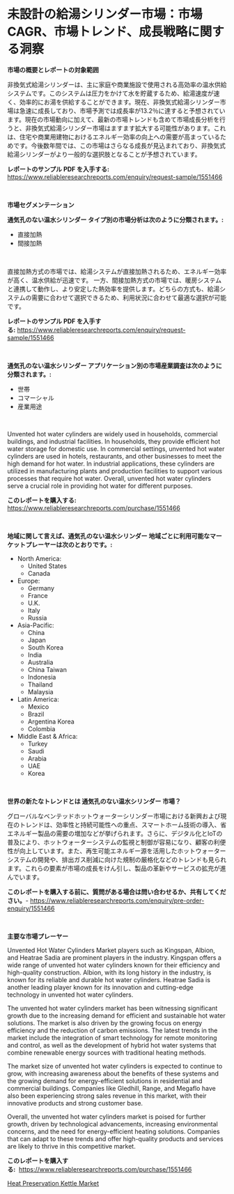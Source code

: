 <p><h1>未設計の給湯シリンダー市場：市場CAGR、市場トレンド、成長戦略に関する洞察</h1></p><p><strong>市場の概要とレポートの対象範囲</strong></p>
<p><p>非換気式給湯シリンダーは、主に家庭や商業施設で使用される高効率の温水供給システムです。このシステムは圧力をかけて水を貯蔵するため、給湯速度が速く、効率的にお湯を供給することができます。現在、非換気式給湯シリンダー市場は急速に成長しており、市場予測では成長率が13.2％に達すると予想されています。現在の市場動向に加えて、最新の市場トレンドも含めて市場成長分析を行うと、非換気式給湯シリンダー市場はますます拡大する可能性があります。これは、住宅や商業用建物におけるエネルギー効率の向上への需要が高まっているためです。今後数年間では、この市場はさらなる成長が見込まれており、非換気式給湯シリンダーがより一般的な選択肢となることが予想されています。</p></p>
<p><strong>レポートのサンプル PDF を入手する:</strong> <a href="https://www.reliableresearchreports.com/enquiry/request-sample/1551466">https://www.reliableresearchreports.com/enquiry/request-sample/1551466</a></p>
<p>&nbsp;</p>
<p><strong>市場セグメンテーション</strong></p>
<p><strong>通気孔のない温水シリンダー タイプ別の市場分析は次のように分類されます。:</strong></p>
<p><ul><li>直接加熱</li><li>間接加熱</li></ul></p>
<p>&nbsp;</p>
<p><p>直接加熱方式の市場では、給湯システムが直接加熱されるため、エネルギー効率が高く、温水供給が迅速です。 一方、間接加熱方式の市場では、暖房システムと連携して動作し、より安定した熱効率を提供します。どちらの方式も、給湯システムの需要に合わせて選択できるため、利用状況に合わせて最適な選択が可能です。</p></p>
<p><strong>レポートのサンプル PDF を入手する:</strong>&nbsp;<a href="https://www.reliableresearchreports.com/enquiry/request-sample/1551466">https://www.reliableresearchreports.com/enquiry/request-sample/1551466</a></p>
<p>&nbsp;</p>
<p><strong> 通気孔のない温水シリンダー アプリケーション別の市場産業調査は次のように分類されます。:</strong></p>
<p><ul><li>世帯</li><li>コマーシャル</li><li>産業用途</li></ul></p>
<p>&nbsp;</p>
<p><p>Unvented hot water cylinders are widely used in households, commercial buildings, and industrial facilities. In households, they provide efficient hot water storage for domestic use. In commercial settings, unvented hot water cylinders are used in hotels, restaurants, and other businesses to meet the high demand for hot water. In industrial applications, these cylinders are utilized in manufacturing plants and production facilities to support various processes that require hot water. Overall, unvented hot water cylinders serve a crucial role in providing hot water for different purposes.</p></p>
<p><strong>このレポートを購入する:</strong>&nbsp; <a href="https://www.reliableresearchreports.com/purchase/1551466">https://www.reliableresearchreports.com/purchase/1551466</a></p>
<p>&nbsp;</p>
<p><strong>地域に関して言えば、通気孔のない温水シリンダー 地域ごとに利用可能なマーケットプレーヤーは次のとおりです。:</strong></p>
<p><ul>
    <li>
        North America:
        <ul>
            <li>United States</li>
            <li>Canada</li>
        </ul>
    </li>
    <li>
        Europe:
        <ul>
            <li>Germany</li>
            <li>France</li>
            <li>U.K.</li>
            <li>Italy</li>
            <li>Russia</li>
        </ul>
    </li>
    <li>
        Asia-Pacific:
        <ul>
            <li>China</li>
            <li>Japan</li>
            <li>South Korea</li>
            <li>India</li>
            <li>Australia</li>
            <li>China Taiwan</li>
            <li>Indonesia</li>
            <li>Thailand</li>
            <li>Malaysia</li>
        </ul>
    </li>
    <li>
        Latin America:
        <ul>
            <li>Mexico</li>
            <li>Brazil</li>
            <li>Argentina Korea</li>
            <li>Colombia</li>
        </ul>
    </li>
    <li>
        Middle East & Africa:
        <ul>
            <li>Turkey</li>
            <li>Saudi</li>
            <li>Arabia</li>
            <li>UAE</li>
            <li>Korea</li>
        </ul>
    </li>
    </ul></p>
<p>&nbsp;</p>
<p><strong>世界の新たなトレンドとは 通気孔のない温水シリンダー 市場？</strong></p>
<p><p>グローバルなベンテッドホットウォーターシリンダー市場における新興および現在のトレンドは、効率性と持続可能性への重点、スマートホーム技術の導入、省エネルギー製品の需要の増加などが挙げられます。さらに、デジタル化とIoTの普及により、ホットウォーターシステムの監視と制御が容易になり、顧客の利便性が向上しています。また、再生可能エネルギー源を活用したホットウォーターシステムの開発や、排出ガス削減に向けた規制の厳格化などのトレンドも見られます。これらの要素が市場の成長をけん引し、製品の革新やサービスの拡充が進んでいます。</p></p>
<p><strong>このレポートを購入する前に、質問がある場合は問い合わせるか、共有してください。</strong>- <a href="https://www.reliableresearchreports.com/enquiry/pre-order-enquiry/1551466">https://www.reliableresearchreports.com/enquiry/pre-order-enquiry/1551466</a></p>
<p>&nbsp;</p>
<p><strong>主要な市場プレーヤー</strong></p>
<p><p>Unvented Hot Water Cylinders Market players such as Kingspan, Albion, and Heatrae Sadia are prominent players in the industry. Kingspan offers a wide range of unvented hot water cylinders known for their efficiency and high-quality construction. Albion, with its long history in the industry, is known for its reliable and durable hot water cylinders. Heatrae Sadia is another leading player known for its innovation and cutting-edge technology in unvented hot water cylinders.</p><p>The unvented hot water cylinders market has been witnessing significant growth due to the increasing demand for efficient and sustainable hot water solutions. The market is also driven by the growing focus on energy efficiency and the reduction of carbon emissions. The latest trends in the market include the integration of smart technology for remote monitoring and control, as well as the development of hybrid hot water systems that combine renewable energy sources with traditional heating methods.</p><p>The market size of unvented hot water cylinders is expected to continue to grow, with increasing awareness about the benefits of these systems and the growing demand for energy-efficient solutions in residential and commercial buildings. Companies like Gledhill, Range, and Megaflo have also been experiencing strong sales revenue in this market, with their innovative products and strong customer base.</p><p>Overall, the unvented hot water cylinders market is poised for further growth, driven by technological advancements, increasing environmental concerns, and the need for energy-efficient heating solutions. Companies that can adapt to these trends and offer high-quality products and services are likely to thrive in this competitive market.</p></p>
<p><strong>このレポートを購入する:</strong>&nbsp;&nbsp;<a href="https://www.reliableresearchreports.com/purchase/1551466">https://www.reliableresearchreports.com/purchase/1551466</a></p>
<p><p><a href="https://github.com/kathiaseamanalvaradovlprc2h/Market-Research-Report-List-1/blob/main/heat-preservation-kettle-market.md">Heat Preservation Kettle Market</a></p></p>